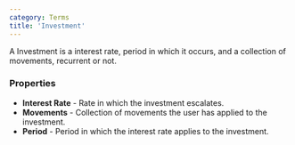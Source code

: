 ```yaml
---
category: Terms
title: 'Investment'
---
```


A Investment is a interest rate, period in which it occurs, and a collection of movements, recurrent or not.

### Properties
* **Interest Rate** - Rate in which the investment escalates.
* **Movements** - Collection of movements the user has applied to the investment.
* **Period** - Period in which the interest rate applies to the investment.
